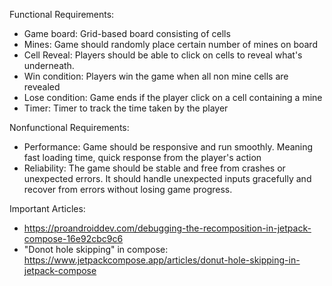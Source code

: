 Functional Requirements:
  - Game board: Grid-based board consisting of cells
  - Mines: Game should randomly place certain number of mines on board
  - Cell Reveal: Players should be able to click on cells to reveal what's underneath.
  - Win condition: Players win the game when all non mine cells are revealed
  - Lose condition: Game ends if the player click on a cell containing a mine
  - Timer: Timer to track the time taken by the player

Nonfunctional Requirements:
  - Performance: Game should be responsive and run smoothly. Meaning fast loading time, quick response from the player's action
  - Reliability: The game should be stable and free from crashes or unexpected errors. It should handle unexpected inputs gracefully and recover from errors without losing game progress.

Important Articles:
  - https://proandroiddev.com/debugging-the-recomposition-in-jetpack-compose-16e92cbc9c6
  - "Donot hole skipping" in compose: https://www.jetpackcompose.app/articles/donut-hole-skipping-in-jetpack-compose
